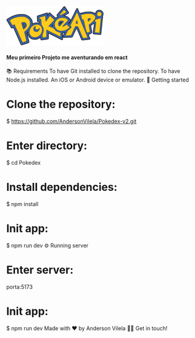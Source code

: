 <img alt="PokéAPI" src="https://raw.githubusercontent.com/PokeAPI/media/master/logo/pokeapi_256.png">


#### Meu primeiro Projeto me aventurando em react 

📚 Requirements
To have Git installed to clone the repository.
To have Node.js installed.
An iOS or Android device or emulator.
🚀 Getting started
  # Clone the repository:
  $ https://github.com/AndersonVilela/Pokedex-v2.git

  # Enter directory:
  $ cd Pokedex
  
  # Install dependencies:
  $ npm install

  # Init app:
  $ npm run dev
⚙️ Running server
  # Enter server:
  porta:5173 

  # Init app:
  $ npm run dev
Made with ❤️ by Anderson Vilela 👋🏻 Get in touch!
